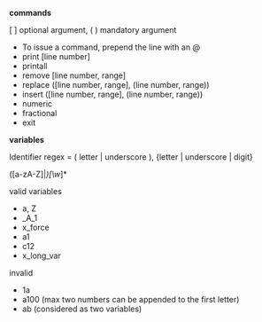 **commands**

[ ] optional argument, ( ) mandatory argument
* To issue a command, prepend the line with an @
* print [line number]
* printall
* remove [line number,  range]
* replace ([line number, range], (line number, range)) 
* insert ([line number, range], (line number, range))
* numeric
* fractional
* exit

**variables**

Identifier regex = ( letter | underscore ), {letter | underscore | digit}

([a-zA-Z]|_)[\w_]*


valid variables
* a, Z
* _A_1
* x_force
* a1
* c12
* x_long_var

invalid
* 1a
* a100 (max two numbers can be appended to the first letter)
* ab (considered as two variables)
